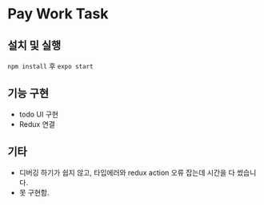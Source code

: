 # Pay Work Task

## 설치 및 실행

`npm install` 후 `expo start`

## 기능 구현

- todo UI 구현
- Redux 연결

## 기타

- 디버깅 하기가 쉽지 않고, 타입에러와 redux action 오류 잡는데 시간을 다 썼습니다.
- 못 구현함.
